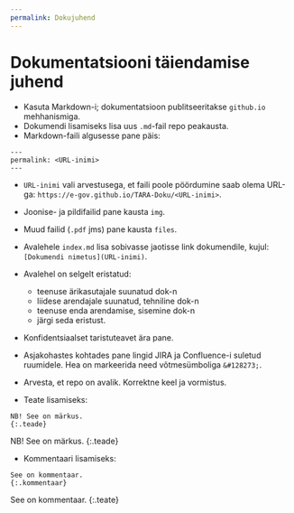 ```yaml
---
permalink: Dokujuhend
---
```


# Dokumentatsiooni täiendamise juhend

- Kasuta Markdown-i; dokumentatsioon publitseeritakse `github.io` mehhanismiga.
- Dokumendi lisamiseks lisa uus `.md`-fail repo peakausta.
- Markdown-faili algusesse pane päis:

```
---
permalink: <URL-inimi>
---
```

- `URL-inimi` vali arvestusega, et faili poole pöördumine saab olema URL-ga: 
`https://e-gov.github.io/TARA-Doku/<URL-inimi>`.
- Joonise- ja pildifailid pane kausta `img`.
- Muud failid (`.pdf` jms) pane kausta `files`.
- Avalehele `index.md` lisa sobivasse jaotisse link dokumendile, kujul: `[Dokumendi nimetus](URL-inimi)`.
- Avalehel on selgelt eristatud:
    - teenuse ärikasutajale suunatud dok-n
    - liidese arendajale suunatud, tehniline dok-n
    - teenuse enda arendamise, sisemine dok-n
    - järgi seda eristust. 
- Konfidentsiaalset taristuteavet ära pane.
- Asjakohastes kohtades pane lingid JIRA ja Confluence-i suletud ruumidele. Hea on markeerida need võtmesümboliga `&#128273;`.
- Arvesta, et repo on avalik. Korrektne keel ja vormistus.

- Teate lisamiseks:

```
NB! See on märkus.
{:.teade}
```

NB! See on märkus.
{:.teade}

- Kommentaari lisamiseks:

```
See on kommentaar.
{:.kommentaar}
```

See on kommentaar.
{:.teate}

